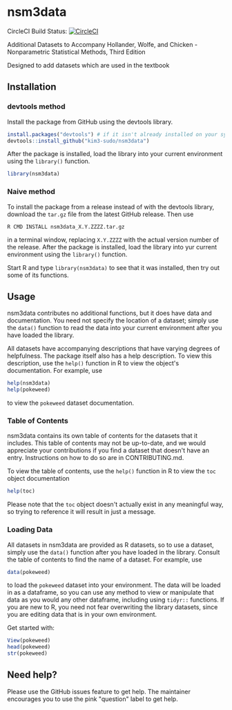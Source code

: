 # nsm3data

CircleCI Build Status: [![CircleCI](https://circleci.com/gh/kim3-sudo/nsm3data/tree/main.svg?style=svg)](https://circleci.com/gh/kim3-sudo/nsm3data/tree/main)

Additional Datasets to Accompany Hollander, Wolfe, and Chicken - Nonparametric Statistical Methods, Third Edition

Designed to add datasets which are used in the textbook

## Installation

### devtools method

Install the package from GitHub using the devtools library.

```R
install.packages("devtools") # if it isn't already installed on your system
devtools::install_github("kim3-sudo/nsm3data")
```

After the package is installed, load the library into your current environment using the `library()` function.

```R
library(nsm3data)
```

### Naive method

To install the package from a release instead of with the devtools library, download the `tar.gz` file from the latest GitHub release. Then use 

```
R CMD INSTALL nsm3data_X.Y.ZZZZ.tar.gz
```

in a terminal window, replacing `X.Y.ZZZZ` with the actual version number of the release. After the package is installed, load the library into yur current environment using the `library()` function.

Start R and type `library(nsm3data)` to see that it was installed, then try out some of its functions.

## Usage

nsm3data contributes no additional functions, but it does have data and documentation. You need not specify the location of a dataset; simply use the `data()` function to read the data into your current environment after you have loaded the library.

All datasets have accompanying descriptions that have varying degrees of helpfulness. The package itself also has a help description. To view this description, use the `help()` function in R to view the object's documentation. For example, use

```R
help(nsm3data)
help(pokeweed)
```

to view the `pokeweed` dataset documentation.

### Table of Contents

nsm3data contains its own table of contents for the datasets that it includes. This table of contents may not be up-to-date, and we would appreciate your contributions if you find a dataset that doesn't have an entry. Instructions on how to do so are in CONTRIBUTING.md.

To view the table of contents, use the `help()` function in R to view the `toc` object documentation

```R
help(toc)
```

Please note that the `toc` object doesn't actually exist in any meaningful way, so trying to reference it will result in just a message.

### Loading Data

All datasets in nsm3data are provided as R datasets, so to use a dataset, simply use the `data()` function after you have loaded in the library. Consult the table of contents to find the name of a dataset. For example, use

```R
data(pokeweed)
```

to load the `pokeweed` dataset into your environment. The data will be loaded in as a dataframe, so you can use any method to view or manipulate that data as you would any other dataframe, including using `tidyr::` functions. If you are new to R, you need not fear overwriting the library datasets, since you are editing data that is in your own environment.

Get started with:

```R
View(pokeweed)
head(pokeweed)
str(pokeweed)
```

## Need help?

Please use the GitHub issues feature to get help. The maintainer encourages you to use the pink "question" label to get help.
